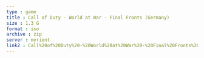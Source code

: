 ```yaml
---
type : game
title : Call of Duty - World at War - Final Fronts (Germany)
size : 1.3 G
format : iso
archive : zip
server : myrient
link2 : Call%20of%20Duty%20-%20World%20at%20War%20-%20Final%20Fronts%20%28Germany%29
---
```

